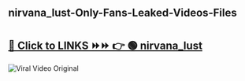 
 ## nirvana_lust-Only-Fans-Leaked-Videos-Files

# <h2><a href="https://mediaupload.pro?nirvana_lust">🔗 Click to LINKS ⏩⏩ 👉 🟢 nirvana_lust </a></h2>

<a href="https://mediaupload.pro?nirvana_lust" rel="nofollow" data-target="animated-image.originalLink"><img src="https://i.ibb.co.com/xMMVF88/686577567.gif" alt="Viral Video Original" style="max-width: 100%; display: inline-block;" data-target="animated-image.originalImage"></a>